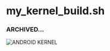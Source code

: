 # my_kernel_build.sh

### ARCHIVED...


![ANDROID KERNEL](https://fakeupdate.net/mobile/android/android.gif)

